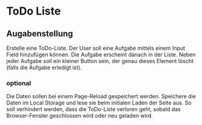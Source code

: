 # ToDo Liste

## Augabenstellung
Erstelle eine ToDo-Liste. Der User soll eine Aufgabe mittels einem Input Field hinzufügen können. 
Die Aufgabe erscheint danach in der Liste. Neben jeder Aufgabe soll ein kleiner Button sein, der genau dieses Element löscht (falls die Aufgabe erledigt ist).

### optional
Die Daten sollen bei einem Page-Reload gespeichert werden.
Speichere die Daten im Local Storage und lese sie beim initialen Laden der Seite aus. So soll verhindert werden, dass die ToDo-Liste verloren geht, sobald das Browser-Fenster geschlossen wird oder neu geladen wird.